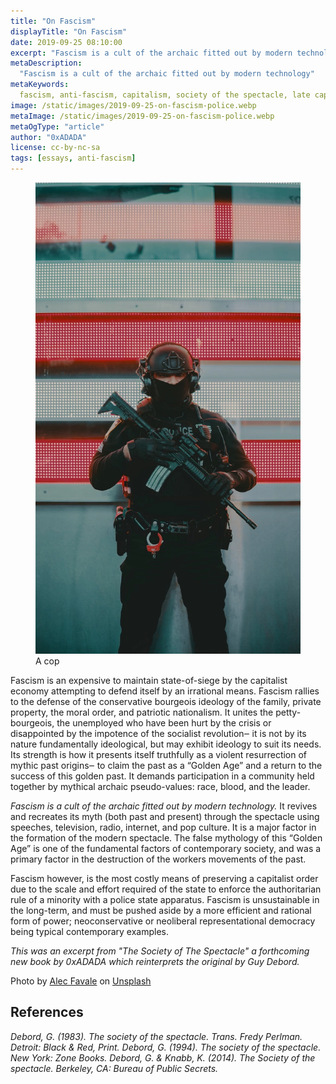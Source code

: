 ```yaml
---
title: "On Fascism"
displayTitle: "On Fascism"
date: 2019-09-25 08:10:00
excerpt: "Fascism is a cult of the archaic fitted out by modern technology"
metaDescription:
  "Fascism is a cult of the archaic fitted out by modern technology"
metaKeywords:
  fascism, anti-fascism, capitalism, society of the spectacle, late capitalism
image: /static/images/2019-09-25-on-fascism-police.webp
metaImage: /static/images/2019-09-25-on-fascism-police.webp
metaOgType: "article"
author: "0xADADA"
license: cc-by-nc-sa
tags: [essays, anti-fascism]
---
```


<figure>
  <img src="/static/images/2019-09-25-on-fascism-police.webp" alt="ACAB" title="A cop">
  <figcaption>A cop</figcaption>
</figure>

Fascism is an expensive to maintain state-of-siege by the capitalist economy
attempting to defend itself by an irrational means. Fascism rallies to the
defense of the conservative bourgeois ideology of the family, private property,
the moral order, and patriotic nationalism. It unites the petty-bourgeois, the
unemployed who have been hurt by the crisis or disappointed by the impotence of
the socialist revolution‒ it is not by its nature fundamentally ideological, but
may exhibit ideology to suit its needs. Its strength is how it presents itself
truthfully as a violent resurrection of mythic past origins‒ to claim the past
as a “Golden Age” and a return to the success of this golden past. It demands
participation in a community held together by mythical archaic pseudo-values:
race, blood, and the leader.

_Fascism is a cult of the archaic fitted out by modern technology._ It revives
and recreates its myth (both past and present) through the spectacle using
speeches, television, radio, internet, and pop culture. It is a major factor in
the formation of the modern spectacle. The false mythology of this “Golden Age”
is one of the fundamental factors of contemporary society, and was a primary
factor in the destruction of the workers movements of the past.

Fascism however, is the most costly means of preserving a capitalist order due
to the scale and effort required of the state to enforce the authoritarian rule
of a minority with a police state apparatus. Fascism is unsustainable in the
long-term, and must be pushed aside by a more efficient and rational form of
power; neoconservative or neoliberal representational democracy being typical
contemporary examples.

_This was an excerpt from "The Society of The Spectacle" a forthcoming new book
by 0xADADA which reinterprets the original by Guy Debord._

<aside>
  Photo by <a href="https://unsplash.com/@alecfavale">Alec Favale</a> on 
  <a href="https://unsplash.com/s/photos/police">Unsplash</a>
</aside>

<aside hidden>
  This was also posted to
  <a href="https://indieweb.xyz/en/socialtheory" class="u-syndication">/en/socialtheory</a>.
</aside>

## References

<cite class="hanging-indent">
Debord, G. (1983).
<em>The society of the spectacle</em>.
Trans. Fredy Perlman.
Detroit: Black & Red, Print.
</cite>

<cite class="hanging-indent">
Debord, G. (1994).
<em>The society of the spectacle</em>.
New York: Zone Books.
</cite>

<cite class="hanging-indent">
Debord, G. & Knabb, K. (2014). 
<em>The Society of the spectacle</em>.
Berkeley, CA:
Bureau of Public Secrets.
</cite>
